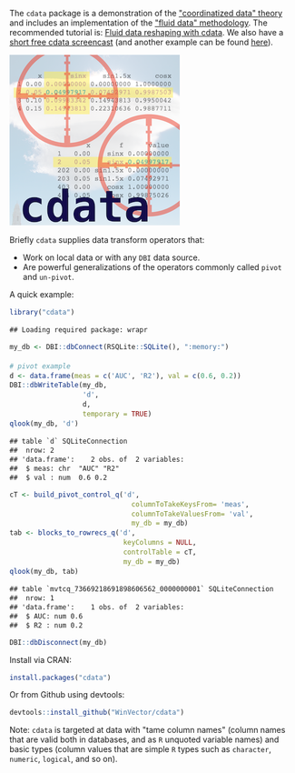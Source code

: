 
<!-- README.md is generated from README.Rmd. Please edit that file -->
The `cdata` package is a demonstration of the ["coordinatized data" theory](http://winvector.github.io/FluidData/RowsAndColumns.html) and includes an implementation of the ["fluid data" methodology](http://winvector.github.io/FluidData/FluidData.html). The recommended tutorial is: [Fluid data reshaping with cdata](http://winvector.github.io/FluidData/FluidDataReshapingWithCdata.html). We also have a [short free cdata screencast](https://youtu.be/4cYbP3kbc0k) (and another example can be found [here](http://winvector.github.io/FluidData/DataWranglingAtScale.html)).

![](https://raw.githubusercontent.com/WinVector/cdata/master/tools/cdata.png)

Briefly `cdata` supplies data transform operators that:

-   Work on local data or with any `DBI` data source.
-   Are powerful generalizations of the operators commonly called `pivot` and `un-pivot`.

A quick example:

``` r
library("cdata")
```

    ## Loading required package: wrapr

``` r
my_db <- DBI::dbConnect(RSQLite::SQLite(), ":memory:")

# pivot example
d <- data.frame(meas = c('AUC', 'R2'), val = c(0.6, 0.2))
DBI::dbWriteTable(my_db,
                  'd',
                  d,
                  temporary = TRUE)
qlook(my_db, 'd')
```

    ## table `d` SQLiteConnection 
    ##  nrow: 2 
    ## 'data.frame':    2 obs. of  2 variables:
    ##  $ meas: chr  "AUC" "R2"
    ##  $ val : num  0.6 0.2

``` r
cT <- build_pivot_control_q('d',
                              columnToTakeKeysFrom= 'meas',
                              columnToTakeValuesFrom= 'val',
                              my_db = my_db)
tab <- blocks_to_rowrecs_q('d',
                            keyColumns = NULL,
                            controlTable = cT,
                            my_db = my_db)
qlook(my_db, tab)
```

    ## table `mvtcq_73669218691898606562_0000000001` SQLiteConnection 
    ##  nrow: 1 
    ## 'data.frame':    1 obs. of  2 variables:
    ##  $ AUC: num 0.6
    ##  $ R2 : num 0.2

``` r
DBI::dbDisconnect(my_db)
```

Install via CRAN:

``` r
install.packages("cdata")
```

Or from Github using devtools:

``` r
devtools::install_github("WinVector/cdata")
```

Note: `cdata` is targeted at data with "tame column names" (column names that are valid both in databases, and as `R` unquoted variable names) and basic types (column values that are simple `R` types such as `character`, `numeric`, `logical`, and so on).
